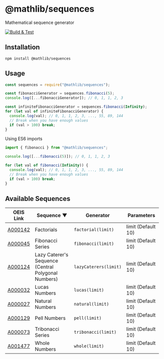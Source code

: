 # @mathlib/sequences
Mathematical sequence generator

[![Build & Test](https://github.com/mathlib-js/sequences/actions/workflows/node.js.yml/badge.svg)](https://github.com/mathlib-js/sequences/actions/workflows/node.js.yml)

## Installation
```
npm install @mathlib/sequences
```

## Usage
```javascript
const sequences = require("@mathlib/sequences");

const fibonacciGenerator = sequences.fibonacci(5);
console.log([...fibonacciGenerator]); // 0, 1, 1, 2, 3

const infiniteFibonacciGenerator = sequences.fibonacci(Infinity);
for (let val of infiniteFibonacciGenerator) {
  console.log(val); // 0, 1, 1, 2, 3, ..., 55, 89, 144
  // Break when you have enough values
  if (val > 100) break;
}
```

Using ES6 imports
```javascript
import { fibonacci } from "@mathlib/sequences";

console.log([...fibonacci(5)]); // 0, 1, 1, 2, 3

for (let val of fibonacci(Infinity)) {
  console.log(val); // 0, 1, 1, 2, 3, ..., 55, 89, 144
  // Break when you have enough values
  if (val > 100) break;
}
```

## Available Sequences
| OEIS Link | Sequence ▼ | Generator | Parameters |
| --- | --- | --- | --- |
| [A000142](https://oeis.org/A000142) | Factorials | `factorial(limit)` | limit (Default 10) |
| [A000045](https://oeis.org/A000045) | Fibonacci Series | `fibonacci(limit)` | limit (Default 10) |
| [A000124](https://oeis.org/A000124) | Lazy Caterer's Sequence <br> (Central Polygonal Numbers) | `lazyCaterers(limit)` | limit (Default 10) |
| [A000032](https://oeis.org/A000032) | Lucas Numbers | `lucas(limit)` | limit (Default 10) |
| [A000027](https://oeis.org/A000027) | Natural Numbers | `natural(limit)` | limit (Default 10) |
| [A000129](https://oeis.org/A000129) | Pell Numbers | `pell(limit)` | limit (Default 10) |
| [A000073](https://oeis.org/A000073) | Tribonacci Series | `tribonacci(limit)` | limit (Default 10) |
| [A001477](https://oeis.org/A001477) | Whole Numbers | `whole(limit)` | limit (Default 10) |
